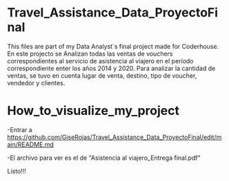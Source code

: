 # Travel_Assistance_Data_ProyectoFinal
This files are part of my Data Analyst´s final project made for Coderhouse. 
En este projecto se Analizan todas las ventas de vouchers correspondientes al servicio de asistencia al viajero en el período correspondiente enter los años 2014 y 2020.
Para analizar la cantidad de ventas, se tuvo en cuenta lugar de venta, destino, tipo de voucher, vendedor y clientes.

# How_to_visualize_my_project
-Entrar a https://github.com/GiseRojas/Travel_Assistance_Data_ProyectoFinal/edit/main/README.md

-El archivo para ver es el de "Asistencia al viajero_Entrega final.pdf"

Listo!!!


